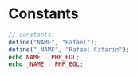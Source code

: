 # Constants

```php
// constants:
define("NAME", "Rafael");
define("_NAME", "Rafael Citario");
echo NAME . PHP_EOL;
echo _NAME . PHP_EOL;

```
